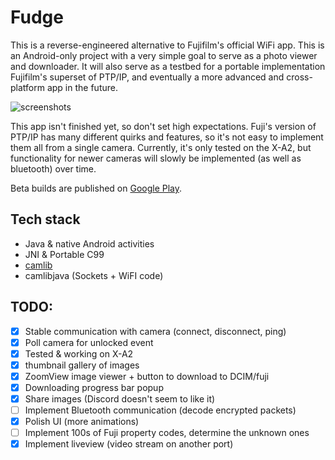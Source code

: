# Fudge
This is a reverse-engineered alternative to Fujifilm's official WiFi app. This is an Android-only project with a very simple goal to serve as a photo viewer
and downloader. It will also serve as a testbed for a portable implementation Fujifilm's superset of PTP/IP, and eventually a more advanced and cross-platform app in the future.

![screenshots](https://eggnog.danielc.dev/f/76-s9xg1g9bj8rm7u1r604z92yy4xyitc.png)

This app isn't finished yet, so don't set high expectations. Fuji's version of PTP/IP has many different quirks and features, so it's not easy to implement them all from
a single camera. Currently, it's only tested on the X-A2, but functionality for newer cameras will slowly be implemented (as well as bluetooth) over time.

Beta builds are published on [Google Play](https://play.google.com/store/apps/details?id=dev.danielc.fujiapp).

## Tech stack
- Java & native Android activities
- JNI & Portable C99
- [camlib](https://github.com/petabyt/camlib)
- camlibjava (Sockets + WiFI code)

## TODO:
- [x] Stable communication with camera (connect, disconnect, ping)
- [x] Poll camera for unlocked event
- [x] Tested & working on X-A2
- [x] thumbnail gallery of images
- [x] ZoomView image viewer + button to download to DCIM/fuji
- [x] Downloading progress bar popup
- [x] Share images (Discord doesn't seem to like it)
- [ ] Implement Bluetooth communication (decode encrypted packets)
- [x] Polish UI (more animations)
- [ ] Implement 100s of Fuji property codes, determine the unknown ones
- [x] Implement liveview (video stream on another port)
